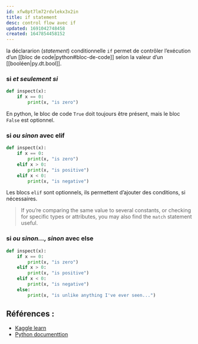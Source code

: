 ```yaml
---
id: xfw8pt7lm72rdvlekx3x2in
title: if statement
desc: control flow avec if
updated: 1691042748458
created: 1647854458152
---
```


la déclararion (*statement*) conditionnelle `if` permet de contrôler l’exécution 
d’un [[bloc de code|python#bloc-de-code]] selon la valeur d’un [[booléen|py.dt.bool]].

### si *et seulement si*

```python
def inspect(x):
    if x == 0:
        print(x, "is zero")
```

En python, le bloc de code `True` doit toujours être présent, mais le bloc 
`False` est optionnel.

### si *ou sinon* avec **elif**

```python
def inspect(x):
    if x == 0:
        print(x, "is zero")
    elif x > 0:
        print(x, "is positive")
    elif x < 0:
        print(x, "is negative")
```

Les blocs `elif` sont optionnels, ils permettent d’ajouter des conditions, si 
nécessaires.

> If you’re comparing the same value to several constants, or checking for 
> specific types or attributes, you may also find the `match` statement useful.

### si *ou sinon..., sinon* avec **else**

```python
def inspect(x):
    if x == 0:
        print(x, "is zero")
    elif x > 0:
        print(x, "is positive")
    elif x < 0:
        print(x, "is negative")
    else:
        print(x, "is unlike anything I've ever seen...")
```

## Références :

- [Kaggle learn](https://www.kaggle.com/code/colinmorris/booleans-and-conditionals/#Conditionals)
- [Python documenttion](https://docs.python.org/3/tutorial/controlflow.html#if-statements)